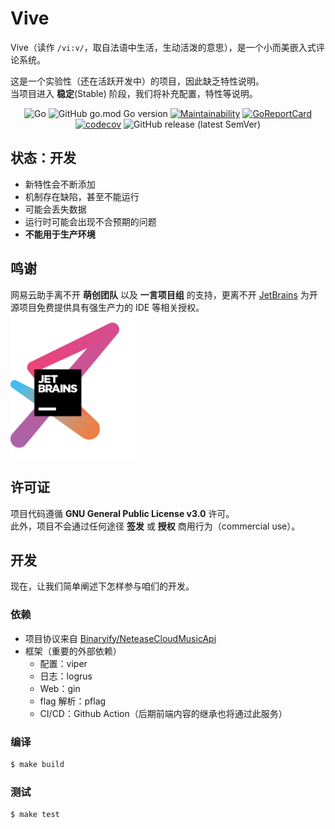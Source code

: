# Vive

Vive（读作 `/vi:v/`，取自法语中生活，生动活泼的意思），是一个小而美嵌入式评论系统。 
  
这是一个实验性（还在活跃开发中）的项目，因此缺乏特性说明。  
当项目进入 **稳定**(Stable) 阶段，我们将补充配置，特性等说明。

<div align="center">

![Go](https://github.com/hitokoto-osc/Vive/workflows/Go/badge.svg)
![GitHub go.mod Go version](https://img.shields.io/github/go-mod/go-version/hitokoto-osc/Vive)
[![Maintainability](https://api.codeclimate.com/v1/badges/3eedabb10c8fa983538d/maintainability)](https://codeclimate.com/github/hitokoto-osc/Vive/maintainability)
[![GoReportCard](https://goreportcard.com/badge/github.com/hitokoto-osc/Vive)](https://goreportcard.com/report/github.com/hitokoto-osc/Vive)
[![codecov](https://codecov.io/gh/hitokoto-osc/Vive/branch/master/graph/badge.svg)](https://codecov.io/gh/hitokoto-osc/Vive)
![GitHub release (latest SemVer)](https://img.shields.io/github/v/release/hitokoto-osc/Vive?sort=semver)

</div>

## 状态：开发

* 新特性会不断添加
* 机制存在缺陷，甚至不能运行
* 可能会丢失数据
* 运行时可能会出现不合预期的问题
* **不能用于生产环境**

## 鸣谢

网易云助手离不开 **萌创团队** 以及 **一言项目组** 的支持，更离不开  [JetBrains](https://www.jetbrains.com/?from=hitokoto-osc) 为开源项目免费提供具有强生产力的 IDE 等相关授权。
[<img src=".github/jetbrains-variant-3.png" width="200"/>](https://www.jetbrains.com/?from=hitokoto-osc)

## 许可证

项目代码遵循 **GNU General Public License v3.0** 许可。  
此外，项目不会通过任何途径 **签发** 或 **授权** 商用行为（commercial use）。


## 开发

现在，让我们简单阐述下怎样参与咱们的开发。

### 依赖

* 项目协议来自 [Binaryify/NeteaseCloudMusicApi](https://github.com/Binaryify/NeteaseCloudMusicApi) 
* 框架（重要的外部依赖）
  * 配置：viper
  * 日志：logrus
  * Web：gin
  * flag 解析：pflag
  * CI/CD：Github Action（后期前端内容的继承也将通过此服务）

### 编译

```bash
$ make build
```  

### 测试

```bash
$ make test
```
